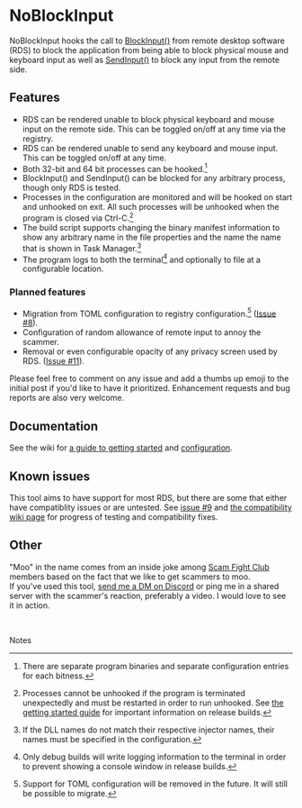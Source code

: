 # NoBlockInput

NoBlockInput hooks the call to [BlockInput()](https://learn.microsoft.com/en-us/windows/win32/api/winuser/nf-winuser-blockinput) from remote desktop software (RDS) to block the application from being able to block physical mouse and keyboard input as well as [SendInput()](https://learn.microsoft.com/en-us/windows/win32/api/winuser/nf-winuser-sendinput) to block any input from the remote side.

## Features
- RDS can be rendered unable to block physical keyboard and mouse input on the remote side. This can be toggled on/off at any time via the registry.
- RDS can be rendered unable to send any keyboard and mouse input. This can be toggled on/off at any time.
- Both 32-bit and 64 bit processes can be hooked.[^1]
- BlockInput() and SendInput() can be blocked for any arbitrary process, though only RDS is tested.
- Processes in the configuration are monitored and will be hooked on start and unhooked on exit. All such processes will be unhooked when the program is closed via Ctrl-C.[^2]
- The build script supports changing the binary manifest information to show any arbitrary name in the file properties and the name the name that is shown in Task Manager.[^3]
- The program logs to both the terminal[^4] and optionally to file at a configurable location.

### Planned features
- Migration from TOML configuration to registry configuration.[^5] ([Issue #8](https://github.com/RobotsOnDrugs/Moo.NoBlockInput/issues/8)).
- Configuration of random allowance of remote input to annoy the scammer.
- Removal or even configurable opacity of any privacy screen used by RDS. ([Issue #11](https://github.com/RobotsOnDrugs/Moo.NoBlockInput/issues/11)).

Please feel free to comment on any issue and add a thumbs up emoji to the initial post if you'd like to have it prioritized. Enhancement requests and bug reports are also very welcome.


## Documentation
See the wiki for [a guide to getting started](https://github.com/RobotsOnDrugs/Moo.NoBlockInput/wiki/Getting-Started-and-Usage) and [configuration](https://github.com/RobotsOnDrugs/Moo.NoBlockInput/wiki/Configuration).


## Known issues
This tool aims to have support for most RDS, but there are some that either have compatiblity issues or are untested. See [issue #9](https://github.com/RobotsOnDrugs/Moo.NoBlockInput/issues/9) and [the compatibility wiki page](https://github.com/RobotsOnDrugs/Moo.NoBlockInput/wiki/Current-compatibility-with-remote-access-software) for progress of testing and compatibility fixes.

## Other
"Moo" in the name comes from an inside joke among [Scam Fight Club](https://www.scamfightclub.com/) members based on the fact that we like to get scammers to moo.\
If you've used this tool, [send me a DM on Discord](https://discord.com/users/487390628473208833) or ping me in a shared server with the scammer's reaction, preferably a video. I would love to see it in action.

<br>

Notes
[^1]: There are separate program binaries and separate configuration entries for each bitness.
[^2]: Processes cannot be unhooked if the program is terminated unexpectedly and must be restarted in order to run unhooked. See  [the getting started guide](https://github.com/RobotsOnDrugs/Moo.NoBlockInput/wiki/Getting-Started-and-Usage#41-usage-of-windows-kill) for important information on release builds.
[^3]: If the DLL names do not match their respective injector names, their names must be specified in the configuration.
[^4]: Only debug builds will write logging information to the terminal in order to prevent showing a console window in release builds.
[^5]: Support for TOML configuration will be removed in the future. It will still be possible to migrate.
